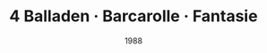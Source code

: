 ---
discogs_id: 4042741
discogs_master_id: 446045
title: 4 Balladen · Barcarolle · Fantasie
artists: ['Krystian Zimerman']
date: 1988
genre: ['Classical']
image: 4 Balladen · Barcarolle · Fantasie-4042741.jpg
label: Deutsche Grammophon
country: Germany
category: Classical
---